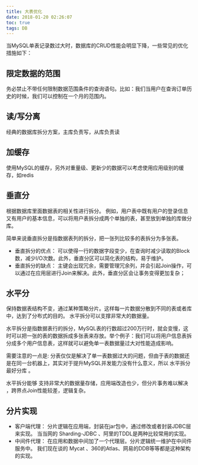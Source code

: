 ```yaml
---
title: 大表优化
date: 2018-01-20 02:26:07
toc: true
tags: DB
---
```


当MySQL单表记录数过大时，数据库的CRUD性能会明显下降，一些常见的优化措施如下：

## 限定数据的范围
务必禁止不带任何限制数据范围条件的查询语句。比如：我们当用户在查询订单历史的时候，我们可以控制在一个月的范围内。

## 读/写分离 
经典的数据库拆分方案，主库负责写，从库负责读

## 加缓存
使用MySQL的缓存，另外对重量级、更新少的数据可以考虑使用应用级别的缓存，如redis

## 垂直分
根据数据库里面数据表的相关性进行拆分。 
例如，用户表中既有用户的登录信息又有用户的基本信息，可以将用户表拆分成两个单独的表，甚至放到单独的库做分库。

简单来说垂直拆分是指数据表列的拆分，把一张列比较多的表拆分为多张表。
- 垂直拆分的优点： 可以使得一行的数据字段变少，在查询时减少读取的Block数，减少I/O次数。此外，垂直分区可以简化表的结构，易于维护。
- 垂直拆分的缺点： 主键会出现冗余，需要管理冗余列，并会引起Join操作，可以通过在应用层进行Join来解决。此外，垂直分区会让事务变得更加复杂；

## 水平分
保持数据表结构不变，通过某种策略分片。这样每一片数据分散到不同的表或者库中，达到了分布式的目的。 水平拆分可以支撑非常大的数据量。

水平拆分是指数据表行的拆分，MySQL表的行数超过200万行时，就会变慢，这时可以把一张的表的数据拆成多张表来存放。举个例子：我们可以将用户信息表拆分成多个用户信息表，这样就可以避免单一表数据量过大对性能造成影响。

需要注意的一点是: 分表仅仅是解决了单一表数据过大的问题，但由于表的数据还是在同一台机器上，其实对于提升MySQL并发能力没有什么意义，所以 水平拆分最好分库 。

水平拆分能够 支持非常大的数据量存储，应用端改造也少，但分片事务难以解决 ，跨界点Join性能较差，逻辑复杂。

## 分片实现
- 客户端代理： 分片逻辑在应用端，封装在jar包中，通过修改或者封装JDBC层来实现。 当当网的 Sharding-JDBC 、阿里的TDDL是两种比较常用的实现。
- 中间件代理： 在应用和数据中间加了一个代理层。分片逻辑统一维护在中间件服务中。 我们现在谈的 Mycat 、360的Atlas、网易的DDB等等都是这种架构的实现。